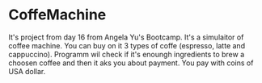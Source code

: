 # CoffeMachine
It's project from day 16 from Angela Yu's Bootcamp. It's a simulaitor of coffee machine. 
You can buy on it 3 types of coffe (espresso, latte and cappuccino). Programm wil check if it's enoungh ingredients to brew a choosen coffee and then it aks you about payment. You pay with coins of USA dollar.
